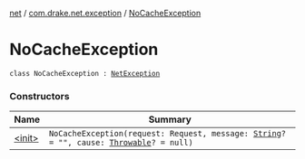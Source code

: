 [net](../../index.md) / [com.drake.net.exception](../index.md) / [NoCacheException](./index.md)

# NoCacheException

`class NoCacheException : `[`NetException`](../-net-exception/index.md)

### Constructors

| Name | Summary |
|---|---|
| [&lt;init&gt;](-init-.md) | `NoCacheException(request: Request, message: `[`String`](https://kotlinlang.org/api/latest/jvm/stdlib/kotlin/-string/index.html)`? = "", cause: `[`Throwable`](https://kotlinlang.org/api/latest/jvm/stdlib/kotlin/-throwable/index.html)`? = null)` |
